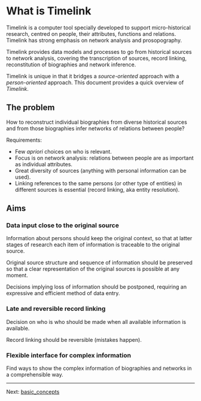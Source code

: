 
# What is Timelink

Timelink is a computer tool specially developed to support micro-historical research, centred on people, their attributes, functions and relations. Timelink has strong emphasis on network analysis and prosopography.

  Timelink provides data models and processes to go from historical sources to network analysis, covering the transcription of sources, record linking, reconstitution of biographies and network inference.

  Timelink is unique in that it bridges a *source-oriented* approach with a *person-oriented* approach. This document provides a quick overview of *Timelink*.
## The problem

How to reconstruct individual biographies from diverse historical sources and from those biographies infer networks of relations between people?

Requirements:

- Few *apriori* choices on who is relevant.
- Focus is on network analysis: relations between people are as important as individual attributes.
- Great diversity of sources (anything with personal information can be used).
- Linking references to the same persons (or other type of entities) in different sources is essential (record linking, aka entity resolution).

## Aims

### Data input close to the original source

Information about persons should keep the original context, so that at latter stages of research each item of information is traceable to the original source.

Original source structure and sequence of information should be preserved so that a clear representation of the original sources is possible at any moment.

Decisions implying loss of information should be postponed, requiring an expressive and efficient method of data entry.

### Late and reversible record linking

Decision on who is who should be made when all available information is available.

Record linking should be reversible (mistakes happen).

### Flexible interface for complex information

Find ways to show the complex information of biographies and networks
in a comprehensible way.

---
Next: [basic_concepts](basic_concepts.md)
